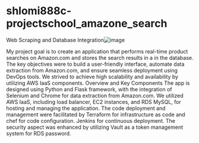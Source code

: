 # shlomi888c-projectschool_amazone_search

Web Scraping and Database Integration![image](https://github.com/shlomi888c/shlomi888c-projectschool_amazone_search/assets/100487390/ccb36241-4932-4097-88b6-d5aee0d6f7af)

My  project goal is to create an application that performs real-time product searches on Amazon.com and stores the search results 	 in a   in the database.
The key objectives were to build a user-friendly interface, automate data extraction from Amazon.com, and ensure seamless deployment using DevOps tools.
We strived to achieve high scalability and availability by utilizing AWS IaaS components.
Overview and Key Components
The app is designed using Python and Flask framework, with the integration of Selenium and Chrome for data extraction from Amazon.com.
We utilized AWS IaaS, including load balancer, EC2 instances, and RDS MySQL, for hosting and managing the application.
The code deployment and management were facilitated by Terraform for infrastructure as code and chef for code configuration. Jenkins for continuous deployment.
The security aspect was enhanced by utilizing Vault as a token management system for RDS password.

